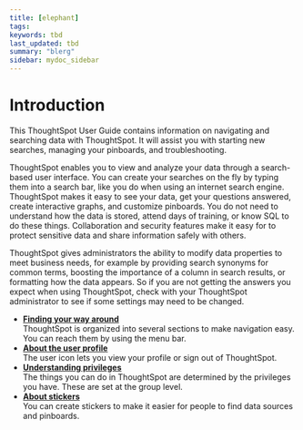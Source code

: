 ```yaml
---
title: [elephant]
tags: 
keywords: tbd
last_updated: tbd
summary: "blerg"
sidebar: mydoc_sidebar
---
```

# Introduction

This ThoughtSpot User Guide contains information on navigating and searching data with ThoughtSpot. It will assist you with starting new searches, managing your pinboards, and troubleshooting.

ThoughtSpot enables you to view and analyze your data through a search-based user interface. You can create your searches on the fly by typing them into a search bar, like you do when using an internet search engine. ThoughtSpot makes it easy to see your data, get your questions answered, create interactive graphs, and customize pinboards. You do not need to understand how the data is stored, attend days of training, or know SQL to do these things. Collaboration and security features make it easy for to protect sensitive data and share information safely with others.

ThoughtSpot gives administrators the ability to modify data properties to meet business needs, for example by providing search synonyms for common terms, boosting the importance of a column in search results, or formatting how the data appears. So if you are not getting the answers you expect when using ThoughtSpot, check with your ThoughtSpot administrator to see if some settings may need to be changed.

-   **[Finding your way around](../../../pages/end_user_guide/end_user_introduction/about_navigating_thoughtspot.html)**  
ThoughtSpot is organized into several sections to make navigation easy. You can reach them by using the menu bar.
-   **[About the user profile](../../../pages/end_user_guide/end_user_introduction/about_user.html)**  
The user icon lets you view your profile or sign out of ThoughtSpot.
-   **[Understanding privileges](../../../pages/end_user_guide/end_user_introduction/about_privileges_end_user.html)**  
The things you can do in ThoughtSpot are determined by the privileges you have. These are set at the group level.
-   **[About stickers](../../../admin/data_modeling/stickers_concept.html)**  
 You can create stickers to make it easier for people to find data sources and pinboards.

